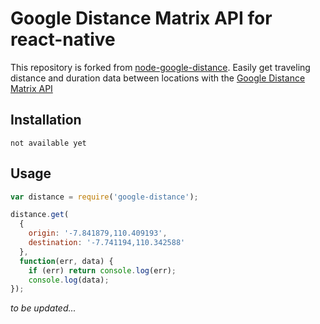 # Google Distance Matrix API for react-native

This repository is forked from [node-google-distance](https://github.com/aldogint/node-google-distance). 
Easily get traveling distance and duration data between locations with the [Google Distance Matrix API](https://developers.google.com/maps/documentation/distancematrix/)

## Installation

    not available yet

## Usage
```js
var distance = require('google-distance');

distance.get(
  {
    origin: '-7.841879,110.409193',
    destination: '-7.741194,110.342588'
  },
  function(err, data) {
    if (err) return console.log(err);
    console.log(data);
});
```

*to be updated...*
